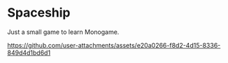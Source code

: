 # Spaceship

Just a small game to learn Monogame.

https://github.com/user-attachments/assets/e20a0266-f8d2-4d15-8336-849d4d1bd6d1

